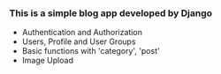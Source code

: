 ### This is a simple blog app developed by Django
- Authentication and Authorization
- Users, Profile and User Groups
- Basic functions with 'category', 'post'
- Image Upload
